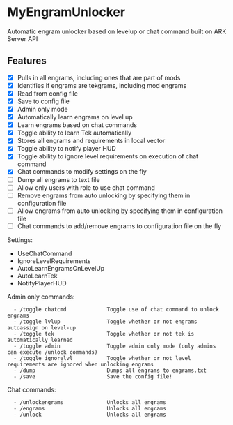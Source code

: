# MyEngramUnlocker
 Automatic engram unlocker based on levelup or chat command built on ARK Server API

## Features
- [x] Pulls in all engrams, including ones that are part of mods
- [x] Identifies if engrams are tekgrams, including mod engrams
- [x] Read from config file
- [x] Save to config file
- [x] Admin only mode
- [x] Automatically learn engrams on level up
- [x] Learn engrams based on chat commands
- [x] Toggle ability to learn Tek automatically
- [x] Stores all engrams and requirements in local vector
- [x] Toggle ability to notify player HUD
- [x] Toggle ability to ignore level requirements on execution of chat command
- [x] Chat commands to modify settings on the fly
- [ ] Dump all engrams to text file
- [ ] Allow only users with role to use chat command
- [ ] Remove engrams from auto unlocking by specifying them in configuration file
- [ ] Allow engrams from auto unlocking by specifying them in configuration file
- [ ] Chat commands to add/remove engrams to configuration file on the fly

Settings:
  - UseChatCommand
  - IgnoreLevelRequirements
  - AutoLearnEngramsOnLevelUp
  - AutoLearnTek
  - NotifyPlayerHUD

Admin only commands:
```
  - /toggle chatcmd             Toggle use of chat command to unlock engrams
  - /toggle lvlup               Toggle whether or not engrams autoassign on level-up
  - /toggle tek                 Toggle whether or not tek is automatically learned
  - /toggle admin               Toggle admin only mode (only admins can execute /unlock commands)
  - /toggle ignorelvl           Toggle whether or not level requirements are ignored when unlocking engrams
  - /dump                       Dumps all engrams to engrams.txt
  - /save                       Save the config file!
```
  
Chat commands:
```
  - /unlockengrams              Unlocks all engrams
  - /engrams                    Unlocks all engrams
  - /unlock                     Unlocks all engrams
```
